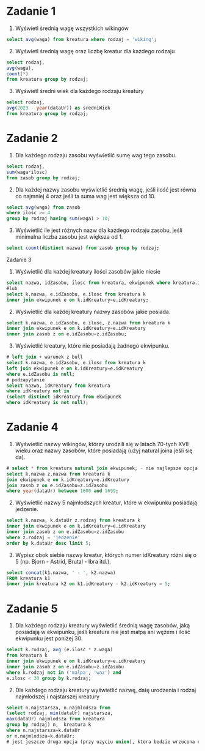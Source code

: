 # Zadanie 1

1. Wyświetl średnią wagę wszystkich wikingów
```sql
select avg(waga) from kreatura where rodzaj = 'wiking';
```

2. Wyświetl średnią wagę oraz liczbę kreatur dla każdego rodzaju 
```sql
select rodzaj,
avg(waga),
count(*) 
from kreatura group by rodzaj; 
```

3. Wyświetl średni wiek dla każdego rodzaju kreatury
```sql
select rodzaj,
avg(2023 - year(dataUr)) as sredniWiek
from kreatura group by rodzaj;
```


# Zadanie 2

1. Dla każdego rodzaju zasobu wyświetlić sumę wag tego zasobu.
```sql
select rodzaj,
sum(waga*ilosc) 
from zasob group by rodzaj;
```

2. Dla każdej nazwy zasobu wyświetlić średnią wagę, jeśli ilość jest równa co najmniej 4 oraz
jeśli ta suma wag jest większa od 10.
```sql
select avg(waga) from zasob
where ilosc >= 4
group by rodzaj having sum(waga) > 10;
```

3. Wyświetlić ile jest różnych nazw dla każdego rodzaju zasobu, jeśli minimalna liczba zasobu
jest większa od 1.
```sql
select count(distinct nazwa) from zasob group by rodzaj;
```

Zadanie 3

1. Wyświetlić dla każdej kreatury ilości zasobów jakie niesie
```sql
select nazwa, idZasobu, ilosc from kreatura, ekwipunek where kreatura.idKreatury=ekwipunek.idKreatury;
#lub
select k.nazwa, e.idZasobu, e.ilosc from kreatura k
inner join ekwipunek e on k.idKreatury=e.idKreatury;
```

2. Wyświetlić dla każdej kreatury nazwy zasobów jakie posiada.
```sql
select k.nazwa, e.idZasobu, e.ilosc, z.nazwa from kreatura k
inner join ekwipunek e on k.idKreatury=e.idKreatury
inner join zasob z on e.idZasobu=z.idZasobu;
```

3. Wyświetlić kreatury, które nie posiadają żadnego ekwipunku.
```sql
# left join + warunek z bull
select k.nazwa, e.idZasobu, e.ilosc from kreatura k
left join ekwipunek e on k.idKreatury=e.idKreatury
where e.idZasobu is null;
# podzapytanie
select nazwa, idKreatury from kreatura
where idKreatury not in 
(select distinct idKreatury from ekwipunek
where idKreatury is not null);
```


# Zadanie 4

1. Wyświetlić nazwy wikingów, którzy urodzili się w latach 70-tych XVII wieku oraz nazwy
zasobów, które posiadają (użyj natural joina jeśli się da).
```sql
# select * from kreatura natural join ekwipunek; - nie najlepsze opcja
select k.nazwa z.nazwa from kreatura k
join ekwipunek e on k.idKreatury=e.idKreatury
join zasob z on e.idZasobu=z.idZasobu
where year(dataUr) between 1600 and 1699;
```

2. Wyświetlić nazwy 5 najmłodszych kreatur, które w ekwipunku posiadają jedzenie.
```sql
select k.nazwa, k.dataUr z.rodzaj from kreatura k
inner join ekwipunek e on k.idKreatury=e.idKreatury
inner join zasob z on e.idZasobu=z.idZasobu
where z.rodzaj = 'jedzenie'
order by k.dataUr desc limit 5;
```

3. Wypisz obok siebie nazwy kreatur, których numer idKreatury różni się o 5 (np. Bjorn - Astrid,
Brutal - Ibra itd.).
```sql
select concat(k1.nazwa, ' - ', k2.nazwa)
FROM kreatura k1
inner join kreatura k2 on k1.idKreatury - k2.idKreatury = 5;
```


# Zadanie 5

1. Dla każdego rodzaju kreatury wyświetlić średnią wagę zasobów, jaką posiadają w ekwipunku,
jeśli kreatura nie jest małpą ani wężem i ilość ekwipunku jest poniżej 30.
```sql
select k.rodzaj, avg (e.ilosc * z.waga)
from kreatura k
inner join ekwipunek e on k.idKreatury=e.idKreatury
inner join zasob z on e.idZasobu=z.idZasobu
where k.rodzaj not in ('malpa', 'waz') and 
e.ilosc < 30 group by k.rodzaj;
```

2. Dla każdego rodzaju kreatury wyświetlić nazwę, datę urodzenia i rodzaj najmłodszej i
najstarszej kreatury
```sql
select n.najstarsza, n.najmlodsza from
(select rodzaj, min(dataUr) najstarsza, 
max(dataUr) najmlodsza from kreatura
group by rodzaj) n,  kreatura k 
where n.najstarsza=k.dataUr 
or n.najmlodsza=k.dataUr;
# jest jeszcze druga opcja (przy uzyciu union), ktora bedzie wrzucona na repozytorium 
```
